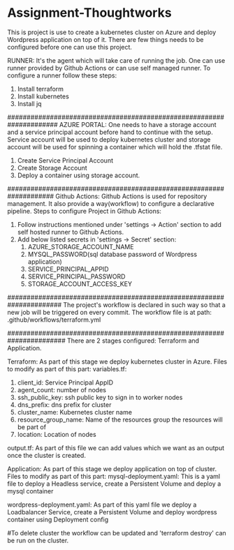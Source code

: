 # Assignment-Thoughtworks
This is project is use to create a kubernetes cluster on Azure and deploy Wordpress application on top of it. There are few things needs to be configured before one can use this project.

RUNNER:
It's the agent which will take care of running the job. One can use runner provided by Github Actions or can use self managed runner. To configure a runner follow these steps:

1. Install terraform
2. Install kubernetes
3. Install jq

#####################################################################
AZURE PORTAL:
One needs to have a storage account and a service principal account before hand to continue with the setup. Service account will be used to deploy kubernetes cluster and storage account will be used for spinning a container which will hold the .tfstat file.

1. Create Service Principal Account
2. Create Storage Account
3. Deploy a container using storage account.

####################################################################
Github Actions:
Github Actions is used for repository management. It also provide a way(workflow) to configure a declarative pipeline.
Steps to configure Project in Github Actions:
1. Follow instructions mentioned under 'settings -> Action' section to add self hosted runner to Github Actions.
3. Add below listed secrets in 'settings -> Secret' section:
   1. AZURE_STORAGE_ACCOUNT_NAME
   2. MYSQL_PASSWORD(sql database password of Wordpress application)
   3. SERVICE_PRINCIPAL_APPID
   4. SERVICE_PRINCIPAL_PASSWORD
   5. STORAGE_ACCOUNT_ACCESS_KEY

######################################################################
The project's workflow is declared in such way so that a new job will be triggered on every commit. The workflow file is at path: .github/workflows/terraform.yml

#######################################################################
There are 2 stages configured: Terraform and Application.

Terraform: As part of this stage we deploy kubernetes cluster in Azure. Files to modify as part of this part:
variables.tf: 
  1. client_id: Service Principal AppID
  2. agent_count: number of nodes
  3. ssh_public_key: ssh public key to sign in to worker nodes
  4. dns_prefix: dns prefix for cluster
  5. cluster_name: Kubernetes cluster name
  6. resource_group_name: Name of the resources group the resources will be part of
  7. location: Location of nodes

output.tf: As part of this file we can add values which we want as an output once the cluster is created.

Application: As part of this stage we deploy application on top of cluster. Files to modify as part of this part:
mysql-deployment.yaml: This is a yaml file to deploy a Headless service, create a Persistent Volume and deploy a mysql container

wordpress-deployment.yaml: As part of this yaml file we deploy a Loadbalancer Service, create a Persistent Volume and deploy wordpress container using Deployment config
  
#To delete cluster the workflow can be updated and 'terraform destroy' can be run on the cluster. 
